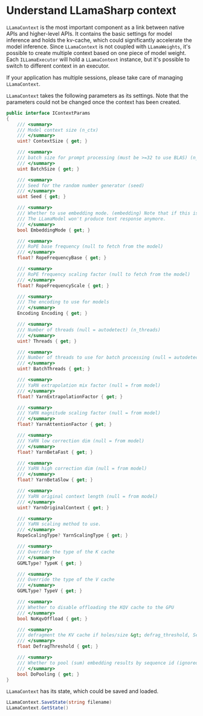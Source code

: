 # Understand LLamaSharp context

`LLamaContext` is the most important component as a link between native APIs and higher-level APIs. It contains the basic settings for model inference and holds the kv-cache, which could significantly accelerate the model inference. Since `LLamaContext` is not coupled with `LLamaWeights`, it's possible to create multiple context based on one piece of model weight. Each `ILLamaExecutor` will hold a `LLamaContext` instance, but it's possible to switch to different context in an executor.

If your application has multiple sessions, please take care of managing `LLamaContext`.

`LLamaContext` takes the following parameters as its settings. Note that the parameters could not be changed once the context has been created.

```cs
public interface IContextParams
{
    /// <summary>
    /// Model context size (n_ctx)
    /// </summary>
    uint? ContextSize { get; }

    /// <summary>
    /// batch size for prompt processing (must be >=32 to use BLAS) (n_batch)
    /// </summary>
    uint BatchSize { get; }

    /// <summary>
    /// Seed for the random number generator (seed)
    /// </summary>
    uint Seed { get; }

    /// <summary>
    /// Whether to use embedding mode. (embedding) Note that if this is set to true, 
    /// The LLamaModel won't produce text response anymore.
    /// </summary>
    bool EmbeddingMode { get; }

    /// <summary>
    /// RoPE base frequency (null to fetch from the model)
    /// </summary>
    float? RopeFrequencyBase { get; }

    /// <summary>
    /// RoPE frequency scaling factor (null to fetch from the model)
    /// </summary>
    float? RopeFrequencyScale { get; }

    /// <summary>
    /// The encoding to use for models
    /// </summary>
    Encoding Encoding { get; }

    /// <summary>
    /// Number of threads (null = autodetect) (n_threads)
    /// </summary>
    uint? Threads { get; }

    /// <summary>
    /// Number of threads to use for batch processing (null = autodetect) (n_threads)
    /// </summary>
    uint? BatchThreads { get; }

    /// <summary>
    /// YaRN extrapolation mix factor (null = from model)
    /// </summary>
    float? YarnExtrapolationFactor { get; }

    /// <summary>
    /// YaRN magnitude scaling factor (null = from model)
    /// </summary>
    float? YarnAttentionFactor { get; }

    /// <summary>
    /// YaRN low correction dim (null = from model)
    /// </summary>
    float? YarnBetaFast { get; }

    /// <summary>
    /// YaRN high correction dim (null = from model)
    /// </summary>
    float? YarnBetaSlow { get; }

    /// <summary>
    /// YaRN original context length (null = from model)
    /// </summary>
    uint? YarnOriginalContext { get; }

    /// <summary>
    /// YaRN scaling method to use.
    /// </summary>
    RopeScalingType? YarnScalingType { get; }

    /// <summary>
    /// Override the type of the K cache
    /// </summary>
    GGMLType? TypeK { get; }

    /// <summary>
    /// Override the type of the V cache
    /// </summary>
    GGMLType? TypeV { get; }

    /// <summary>
    /// Whether to disable offloading the KQV cache to the GPU
    /// </summary>
    bool NoKqvOffload { get; }

    /// <summary>
    /// defragment the KV cache if holes/size &gt; defrag_threshold, Set to &lt; 0 to disable (default)
    /// </summary>
    float DefragThreshold { get; }

    /// <summary>
    /// Whether to pool (sum) embedding results by sequence id (ignored if no pooling layer)
    /// </summary>
    bool DoPooling { get; }
}
```


`LLamaContext` has its state, which could be saved and loaded.

```cs
LLamaContext.SaveState(string filename)
LLamaContext.GetState()
```

